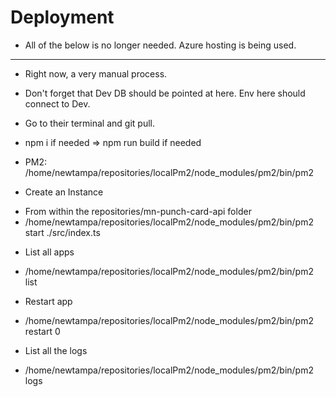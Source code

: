 # Deployment

- All of the below is no longer needed. Azure hosting is being used.

---

- Right now, a very manual process.
- Don't forget that Dev DB should be pointed at here. Env here should connect to Dev.

- Go to their terminal and git pull.
- npm i if needed => npm run build if needed
- PM2: /home/newtampa/repositories/localPm2/node_modules/pm2/bin/pm2

* Create an Instance

- From within the repositories/mn-punch-card-api folder
- /home/newtampa/repositories/localPm2/node_modules/pm2/bin/pm2 start ./src/index.ts

* List all apps

- /home/newtampa/repositories/localPm2/node_modules/pm2/bin/pm2 list

* Restart app

- /home/newtampa/repositories/localPm2/node_modules/pm2/bin/pm2 restart 0

* List all the logs

- /home/newtampa/repositories/localPm2/node_modules/pm2/bin/pm2 logs
